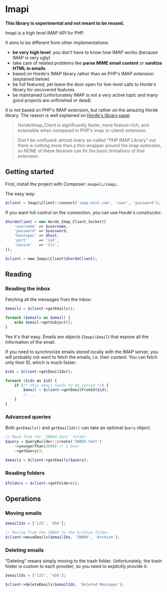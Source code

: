 # Imapi

**This library is experimental and not meant to be reused.**

Imapi is a high level IMAP API for PHP.

It aims to be different from other implementations:

- **be very high level**: you don't have to know how IMAP works (because IMAP is very ugly)
- take care of related problems like **parse MIME email content** or **sanitize HTML in emails**
- based on Horde's IMAP library rather than on PHP's IMAP extension (explained below)
- be full featured, yet leave the door open for low-level calls to Horde's library for uncovered features
- be maintained (unfortunately IMAP is not a very active topic and many good projects are unfinished or dead)

It is not based on PHP's IMAP extension, but rather on the amazing Horde library. The reason is well explained
on [Horde's library page](http://dev.horde.org/imap_client/):

> Horde/Imap_Client is significantly faster, more feature-rich, and extensible when compared to PHP's imap (c-client) extension.

> Don't be confused: almost every so-called "PHP IMAP Library" out there is nothing more than a thin-wrapper around the imap extension, so NONE of these libraries can fix the basic limitations of that extension.

## Getting started

First, install the project with Composer: `mnapoli/imapi`.

The easy way:

```php
$client = Imapi\Client::connect('imap.host.com', 'user', 'password');
```

If you want full control on the connection, you can use Horde's constructor:

```php
$hordeClient = new Horde_Imap_Client_Socket([
    'username' => $username,
    'password' => $password,
    'hostspec' => $host,
    'port'     => '143',
    'secure'   => 'tls',
]);

$client = new Imapi\Client($hordeClient);
```


## Reading

### Reading the inbox

Fetching all the messages from the inbox:

```php
$emails = $client->getEmails();

foreach ($emails as $email) {
    echo $email->getSubject();
}
```

Yes it's that easy. Emails are objects (`Imapi\Email`) that expose all the information of the email.

If you need to synchronize emails stored locally with the IMAP server, you will probably not want to fetch the emails,
i.e. their content. You can fetch only their ID, which is much faster:

```php
$ids = $client->getEmailIds();

foreach ($ids as $id) {
    if (/* this email needs to be synced */) {
        $email = $client->getEmailFromId($id);
        // ...
    }
}
```

### Advanced queries

Both `getEmails()` and `getEmailIds()` can take an optional `Query` object.

```php
// Read from the `INBOX.Sent` folder
$query = QueryBuilder::create('INBOX.Sent')
    ->youngerThan(3600) // 1 hour
    ->getQuery();

$emails = $client->getEmails($query);
```

### Reading folders

```php
$folders = $client->getFolders();
```


## Operations

### Moving emails

```php
$emailIds = ['123', '456'];

// Moving from the INBOX to the Archive folder
$client->moveEmails($emailIds, 'INBOX', 'Archive');
```

### Deleting emails

"Deleting" means simply moving to the trash folder. Unfortunately, the trash folder is custom to each provider,
so you need to explicitly provide it:

```php
$emailIds = ['123', '456'];

$client->deleteEmails($emailIds, 'Deleted Messages');
```
